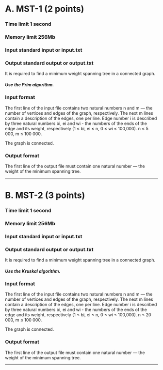 # A. MST-1 (2 points)

### Time limit 1 second

### Memory limit 256Mb

### Input standard input or input.txt

### Output standard output or output.txt

It is required to find a minimum weight spanning tree in a connected graph.

##### Use the Prim algorithm.

### Input format
The first line of the input file contains two natural numbers n and m — the number of vertices and edges of the graph, respectively. The next m lines contain a description of the edges, one per line. Edge number i is described by three natural numbers bi, ei and wi - the numbers of the ends of the edge and its weight, respectively (1 ≤ bi, ei ≤ n, 0 ≤ wi ≤ 100,000). n ≤ 5 000, m ≤ 100 000.

The graph is connected.

### Output format
The first line of the output file must contain one natural number — the weight of the minimum spanning tree.


---
# B. MST-2 (3 points)

### Time limit 1 second

### Memory limit 256Mb

### Input standard input or input.txt

### Output standard output or output.txt


It is required to find a minimum weight spanning tree in a connected graph.

##### Use the Kruskal algorithm.

### Input format
The first line of the input file contains two natural numbers n and m — the number of vertices and edges of the graph, respectively. The next m lines contain a description of the edges, one per line. Edge number i is described by three natural numbers bi, ei and wi - the numbers of the ends of the edge and its weight, respectively (1 ≤ bi, ei ≤ n, 0 ≤ wi ≤ 100,000). n ≤ 20 000, m ≤ 100 000.

The graph is connected.

### Output format
The first line of the output file must contain one natural number — the weight of the minimum spanning tree.


---
